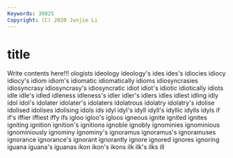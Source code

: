 ```yaml
---
Keywords: 30825
Copyright: (C) 2020 Junjie Li
---
```


# title

Write contents here!!!
ologists 
ideology 
ideology's 
ides 
ides's 
idiocies 
idiocy 
idiocy's 
idiom 
idiom's
idiomatic 
idiomatically 
idioms 
idiosyncrasies 
idiosyncrasy 
idiosyncrasy's 
idiosyncratic 
idiot 
idiot's 
idiotic
idiotically 
idiots 
idle 
idle's 
idled 
idleness 
idleness's 
idler 
idler's 
idlers
idles 
idlest 
idling 
idly 
idol 
idol's 
idolater 
idolater's 
idolaters 
idolatrous
idolatry 
idolatry's 
idolise 
idolised 
idolises 
idolising 
idols 
ids 
idyl 
idyl's
idyll 
idyll's 
idyllic 
idylls 
idyls 
if 
if's 
iffier 
iffiest 
iffy
ifs 
igloo 
igloo's 
igloos 
igneous 
ignite 
ignited 
ignites 
igniting 
ignition
ignition's 
ignitions 
ignoble 
ignobly 
ignominies 
ignominious 
ignominiously 
ignominy 
ignominy's 
ignoramus
ignoramus's 
ignoramuses 
ignorance 
ignorance's 
ignorant 
ignorantly 
ignore 
ignored 
ignores 
ignoring
iguana 
iguana's 
iguanas 
ikon 
ikon's 
ikons 
ilk 
ilk's 
ilks 
ill
